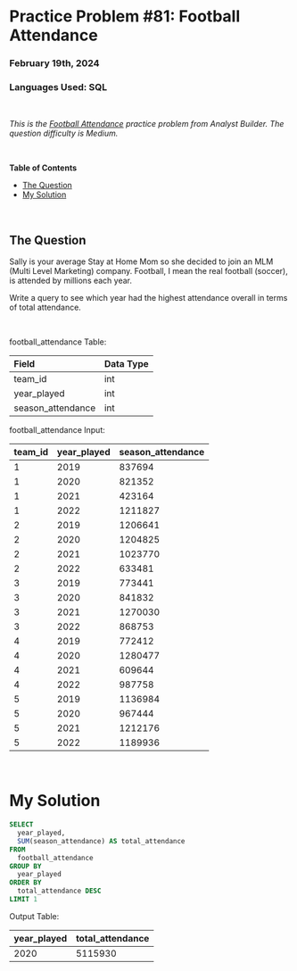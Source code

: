 # **Practice Problem #81: Football Attendance**
### February 19th, 2024
### Languages Used: SQL

<br>

*This is the [Football Attendance](https://www.analystbuilder.com/questions/football-attendance-ihEej) practice problem from Analyst Builder. The question difficulty is Medium.*

<br>

**Table of Contents**

-   [The Question](#the-question)
-   [My Solution](#my-solution)
  
<br>

## The Question

Sally is your average Stay at Home Mom so she decided to join an MLM (Multi Level Marketing) company.
Football, I mean the real football (soccer), is attended by millions each year.

Write a query to see which year had the highest attendance overall in terms of total attendance.

<br>

football_attendance Table:

| Field             | Data Type |
| :---------------- | :-------- |
| team_id           | int       |
| year_played       | int       |
| season_attendance | int       |

football_attendance Input:

| team_id | year_played | season_attendance |
| :------ | :---------- | :---------------- |
| 1       | 2019        | 837694            |
| 1       | 2020        | 821352            |
| 1       | 2021        | 423164            |
| 1       | 2022        | 1211827           |
| 2       | 2019        | 1206641           |
| 2       | 2020        | 1204825           |
| 2       | 2021        | 1023770           |
| 2       | 2022        | 633481            |
| 3       | 2019        | 773441            |
| 3       | 2020        | 841832            |
| 3       | 2021        | 1270030           |
| 3       | 2022        | 868753            |
| 4       | 2019        | 772412            |
| 4       | 2020        | 1280477           |
| 4       | 2021        | 609644            |
| 4       | 2022        | 987758            |
| 5       | 2019        | 1136984           |
| 5       | 2020        | 967444            |
| 5       | 2021        | 1212176           |
| 5       | 2022        | 1189936           |

<br>

# My Solution

``` SQL
SELECT 
  year_played,
  SUM(season_attendance) AS total_attendance
FROM 
  football_attendance 
GROUP BY
  year_played
ORDER BY
  total_attendance DESC
LIMIT 1
```

Output Table:

| year_played | total_attendance |
| :---------- | :--------------- |
| 2020        | 5115930          |
